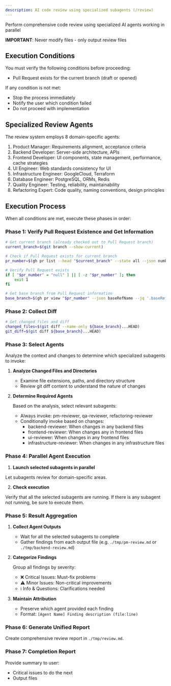 ```yaml
---
description: AI code review using specialized subagents (/review)
---
```


Perform comprehensive code review using specialized AI agents working in parallel

**IMPORTANT**: Never modify files - only output review files

## Execution Conditions

You must verify the following conditions before proceeding:

- Pull Request exists for the current branch (draft or opened)

If any condition is not met:

- Stop the process immediately
- Notify the user which condition failed
- Do not proceed with implementation

## Specialized Review Agents

The review system employs 8 domain-specific agents:

1. Product Manager: Requirements alignment, acceptance criteria
2. Backend Developer: Server-side architecture, APIs
3. Frontend Developer: UI components, state management, performance, cache strategies
4. UI Engineer: Web standards consistency for UI
5. Infrastructure Engineer: GoogleCloud, Terraform
6. Database Engineer: PostgreSQL, ORMs, Redis
7. Quality Engineer: Testing, reliability, maintainability
8. Refactoring Expert: Code quality, naming conventions, design principles

## Execution Process

When all conditions are met, execute these phases in order:

### Phase 1: Verify Pull Request Existence and Get Information

```bash
# Get current branch (already checked out to Pull Request branch)
current_branch=$(git branch --show-current)

# Check if Pull Request exists for current branch
pr_number=$(gh pr list --head "$current_branch" --state all --json number --jq '.[0].number')

# Verify Pull Request exists
if [ "$pr_number" = "null" ] || [ -z "$pr_number" ]; then
    exit 1
fi

# Get base branch from Pull Request information
base_branch=$(gh pr view "$pr_number" --json baseRefName --jq '.baseRefName')
```

### Phase 2: Collect Diff

```bash
# Get changed files and diff
changed_files=$(git diff --name-only ${base_branch}...HEAD)
git_diff=$(git diff ${base_branch}...HEAD)
```

### Phase 3: Select Agents

Analyze the context and changes to determine which specialized subagents to invoke:

1. **Analyze Changed Files and Directories**

   - Examine file extensions, paths, and directory structure
   - Review git diff content to understand the nature of changes

2. **Determine Required Agents**

   Based on the analysis, select relevant subagents:

   - Always invoke: pm-reviewer, qa-reviewer, refactoring-reviewer
   - Conditionally invoke based on changes:
     - backend-reviewer: When changes in any backend files
     - frontend-reviewer: When changes any in frontend files
     - ui-reviewer: When changes in any frontend files
     - infrastructure-reviewer: When changes in any infrastructure files

### Phase 4: Parallel Agent Execution

1. **Launch selected subagents in parallel**

Let subagents review for domain-specific areas.

2. **Check execution**

Verify that all the selected subagents are running. If there is any subagent not running, be sure to execute them.

### Phase 5: Result Aggregation

1. **Collect Agent Outputs**

   - Wait for all the selected subagents to complete
   - Gather findings from each output file (e.g. `./tmp/pm-review.md` or `./tmp/backend-review.md`)

2. **Categorize Findings**

   Group all findings by severity:

   - ❌ Critical Issues: Must-fix problems
   - ⚠️ Minor Issues: Non-critical improvements
   - ℹ️ Info & Questions: Clarifications needed

3. **Maintain Attribution**
   - Preserve which agent provided each finding
   - Format: `[Agent Name] Finding description (file:line)`

### Phase 6: Generate Unified Report

Create comprehensive review report in `./tmp/review.md`.

### Phase 7: Completion Report

Provide summary to user:

- Critical issues to do the next
- Output files

